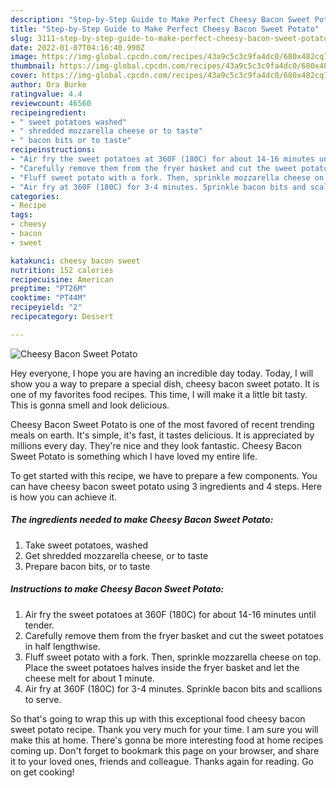 ```yaml
---
description: "Step-by-Step Guide to Make Perfect Cheesy Bacon Sweet Potato"
title: "Step-by-Step Guide to Make Perfect Cheesy Bacon Sweet Potato"
slug: 3111-step-by-step-guide-to-make-perfect-cheesy-bacon-sweet-potato
date: 2022-01-07T04:16:40.990Z
image: https://img-global.cpcdn.com/recipes/43a9c5c3c9fa4dc0/680x482cq70/cheesy-bacon-sweet-potato-recipe-main-photo.jpg
thumbnail: https://img-global.cpcdn.com/recipes/43a9c5c3c9fa4dc0/680x482cq70/cheesy-bacon-sweet-potato-recipe-main-photo.jpg
cover: https://img-global.cpcdn.com/recipes/43a9c5c3c9fa4dc0/680x482cq70/cheesy-bacon-sweet-potato-recipe-main-photo.jpg
author: Ora Burke
ratingvalue: 4.4
reviewcount: 46560
recipeingredient:
- " sweet potatoes washed"
- " shredded mozzarella cheese or to taste"
- " bacon bits or to taste"
recipeinstructions:
- "Air fry the sweet potatoes at 360F (180C) for about 14-16 minutes until tender."
- "Carefully remove them from the fryer basket and cut the sweet potatoes in half lengthwise."
- "Fluff sweet potato with a fork. Then, sprinkle mozzarella cheese on top. Place the sweet potatoes halves inside the fryer basket and let the cheese melt for about 1 minute."
- "Air fry at 360F (180C) for 3-4 minutes. Sprinkle bacon bits and scallions to serve."
categories:
- Recipe
tags:
- cheesy
- bacon
- sweet

katakunci: cheesy bacon sweet 
nutrition: 152 calories
recipecuisine: American
preptime: "PT26M"
cooktime: "PT44M"
recipeyield: "2"
recipecategory: Dessert

---
```



![Cheesy Bacon Sweet Potato](https://img-global.cpcdn.com/recipes/43a9c5c3c9fa4dc0/680x482cq70/cheesy-bacon-sweet-potato-recipe-main-photo.jpg)

Hey everyone, I hope you are having an incredible day today. Today, I will show you a way to prepare a special dish, cheesy bacon sweet potato. It is one of my favorites food recipes. This time, I will make it a little bit tasty. This is gonna smell and look delicious.



Cheesy Bacon Sweet Potato is one of the most favored of recent trending meals on earth. It's simple, it's fast, it tastes delicious. It is appreciated by millions every day. They're nice and they look fantastic. Cheesy Bacon Sweet Potato is something which I have loved my entire life.


To get started with this recipe, we have to prepare a few components. You can have cheesy bacon sweet potato using 3 ingredients and 4 steps. Here is how you can achieve it.

<!--inarticleads1-->

##### The ingredients needed to make Cheesy Bacon Sweet Potato:

1. Take  sweet potatoes, washed
1. Get  shredded mozzarella cheese, or to taste
1. Prepare  bacon bits, or to taste




<!--inarticleads2-->

##### Instructions to make Cheesy Bacon Sweet Potato:

1. Air fry the sweet potatoes at 360F (180C) for about 14-16 minutes until tender.
1. Carefully remove them from the fryer basket and cut the sweet potatoes in half lengthwise.
1. Fluff sweet potato with a fork. Then, sprinkle mozzarella cheese on top. Place the sweet potatoes halves inside the fryer basket and let the cheese melt for about 1 minute.
1. Air fry at 360F (180C) for 3-4 minutes. Sprinkle bacon bits and scallions to serve.




So that's going to wrap this up with this exceptional food cheesy bacon sweet potato recipe. Thank you very much for your time. I am sure you will make this at home. There's gonna be more interesting food at home recipes coming up. Don't forget to bookmark this page on your browser, and share it to your loved ones, friends and colleague. Thanks again for reading. Go on get cooking!
